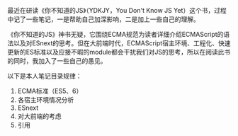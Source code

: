 最近在研读《你不知道的JS》（YDKJY，You Don't Know JS Yet）这个书，过程中记了一些笔记，一是帮助自己加深影响，二是加上一些自己的理解。

《你不知道的JS》神书无疑，它围绕ECMA规范为读者详细介绍ECMAScript的语法以及对ESnext的思考。但在大前端时代，ECMAScript宿主环境、工程化、快速更新的ES标准以及应接不暇的module都会干扰我们对JS的思考，所以在阅读此书的同时，我加入了一些自己的愚见。

以下是本人笔记目录规律：
1. ECMA标准（ES5、6）
2. 各宿主环境情况分析
3. ESnext
4. 对大前端的考虑
5. 引用